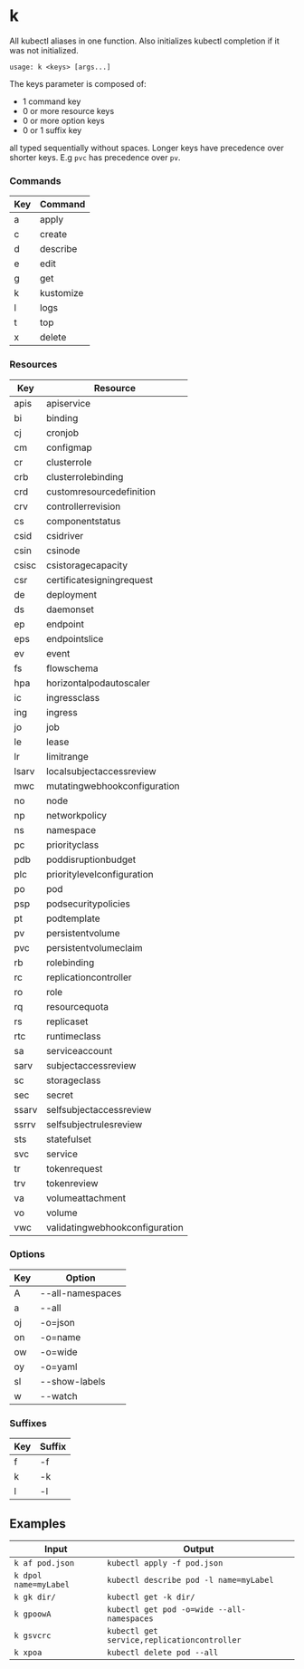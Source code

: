 k
=

All kubectl aliases in one function. Also initializes kubectl completion if it
was not initialized.

```
usage: k <keys> [args...]
```

The keys parameter is composed of:
  * 1 command key
  * 0 or more resource keys
  * 0 or more option keys
  * 0 or 1 suffix key

all typed sequentially without spaces. Longer keys have precedence over shorter
keys. E.g `pvc` has precedence over `pv`.

### Commands
| Key | Command |
| --- | ------- |
| a | apply |
| c | create |
| d | describe |
| e | edit |
| g | get |
| k | kustomize |
| l | logs |
| t | top |
| x | delete |

### Resources
| Key | Resource |
| --- | -------- |
| apis  | apiservice |
| bi    | binding |
| cj    | cronjob |
| cm    | configmap |
| cr    | clusterrole |
| crb   | clusterrolebinding |
| crd   | customresourcedefinition |
| crv   | controllerrevision |
| cs    | componentstatus |
| csid  | csidriver |
| csin  | csinode |
| csisc | csistoragecapacity |
| csr   | certificatesigningrequest |
| de    | deployment |
| ds    | daemonset |
| ep    | endpoint |
| eps   | endpointslice |
| ev    | event |
| fs    | flowschema |
| hpa   | horizontalpodautoscaler |
| ic    | ingressclass |
| ing   | ingress |
| jo    | job |
| le    | lease |
| lr    | limitrange |
| lsarv | localsubjectaccessreview |
| mwc   | mutatingwebhookconfiguration |
| no    | node |
| np    | networkpolicy |
| ns    | namespace |
| pc    | priorityclass |
| pdb   | poddisruptionbudget |
| plc   | prioritylevelconfiguration |
| po    | pod |
| psp   | podsecuritypolicies |
| pt    | podtemplate |
| pv    | persistentvolume |
| pvc   | persistentvolumeclaim |
| rb    | rolebinding |
| rc    | replicationcontroller |
| ro    | role |
| rq    | resourcequota |
| rs    | replicaset |
| rtc   | runtimeclass |
| sa    | serviceaccount |
| sarv  | subjectaccessreview |
| sc    | storageclass |
| sec   | secret |
| ssarv | selfsubjectaccessreview |
| ssrrv | selfsubjectrulesreview |
| sts   | statefulset |
| svc   | service |
| tr    | tokenrequest |
| trv   | tokenreview |
| va    | volumeattachment |
| vo    | volume |
| vwc   | validatingwebhookconfiguration |

### Options
| Key | Option |
| --- | ------ |
| A  | --all-namespaces |
| a  | --all |
| oj | -o=json |
| on | -o=name |
| ow | -o=wide |
| oy | -o=yaml |
| sl | --show-labels |
| w  | --watch |

### Suffixes
| Key | Suffix |
| --- | ------ |
| f | -f |
| k | -k |
| l | -l |

Examples
--------
| Input | Output |
| ----- | ------ |
| `k af pod.json` | `kubectl apply -f pod.json` |
| `k dpol name=myLabel` | `kubectl describe pod -l name=myLabel` |
| `k gk dir/` | `kubectl get -k dir/` |
| `k gpoowA` | `kubectl get pod -o=wide --all-namespaces` |
| `k gsvcrc` | `kubectl get service,replicationcontroller` |
| `k xpoa` | `kubectl delete pod --all` |
